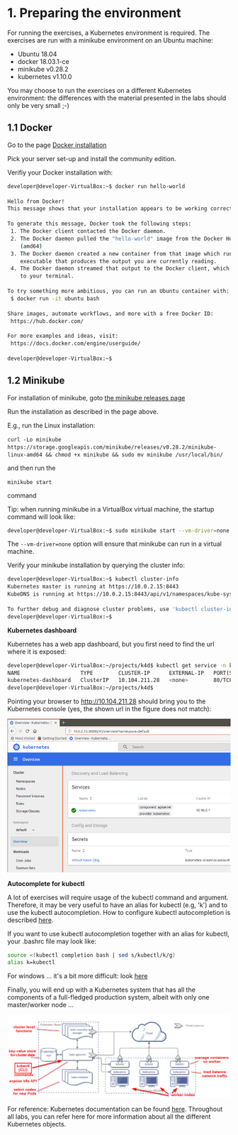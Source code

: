 # 1. Preparing the environment

For running the exercises, a Kubernetes environment is required. The exercises are run with a minikube environment on an Ubuntu machine:
- Ubuntu 18.04
- docker 18.03.1-ce
- minikube v0.28.2
- kubernetes v1.10.0

You may choose to run the exercises on a different Kubernetes environment: the differences with the material presented in the labs should only be very small ;-)


## 1.1 Docker
Go to the page [Docker installation](https://docs.docker.com/install/) 

Pick your server set-up and install the community edition.

Verifiy your Docker installation with:
```bash
developer@developer-VirtualBox:~$ docker run hello-world

Hello from Docker!
This message shows that your installation appears to be working correctly.

To generate this message, Docker took the following steps:
 1. The Docker client contacted the Docker daemon.
 2. The Docker daemon pulled the "hello-world" image from the Docker Hub.
    (amd64)
 3. The Docker daemon created a new container from that image which runs the
    executable that produces the output you are currently reading.
 4. The Docker daemon streamed that output to the Docker client, which sent it
    to your terminal.

To try something more ambitious, you can run an Ubuntu container with:
 $ docker run -it ubuntu bash

Share images, automate workflows, and more with a free Docker ID:
 https://hub.docker.com/

For more examples and ideas, visit:
 https://docs.docker.com/engine/userguide/

developer@developer-VirtualBox:~$
```

## 1.2 Minikube

For installation of minikube, goto [the minikube releases page](https://github.com/kubernetes/minikube/releases)

Run the installation as described in the page above.

E.g., run the Linux installation:

`curl -Lo minikube https://storage.googleapis.com/minikube/releases/v0.28.2/minikube-linux-amd64 && chmod +x minikube && sudo mv minikube /usr/local/bin/`

and then run the 

`minikube start` 

command

Tip: when running minikube in a VirtualBox virtual machine, the startup command will look like:
```bash
developer@developer-VirtualBox:~$ sudo minikube start --vm-driver=none
```
The `--vm-driver=none` option will ensure that minikube can run in a virtual machine.


Verify your minikube installation by querying the cluster info:
```bash
developer@developer-VirtualBox:~$ kubectl cluster-info
Kubernetes master is running at https://10.0.2.15:8443
KubeDNS is running at https://10.0.2.15:8443/api/v1/namespaces/kube-system/services/kube-dns:dns/proxy

To further debug and diagnose cluster problems, use 'kubectl cluster-info dump'.
developer@developer-VirtualBox:~$
```
**Kubernetes dashboard**

Kubernetes has a web app dashboard, but you first need to find the url where it is exposed:
```bash
developer@developer-VirtualBox:~/projects/k4d$ kubectl get service -n kube-system kubernetes-dashboard 
NAME                   TYPE        CLUSTER-IP      EXTERNAL-IP   PORT(S)   AGE
kubernetes-dashboard   ClusterIP   10.104.211.28   <none>        80/TCP    18m
developer@developer-VirtualBox:~/projects/k4d$
```
Pointing your browser to  http://10.104.211.28 should bring you to the Kubernetes console (yes, the shown url in the figure does not match):

![dashboard](img/lab1-dashboard.png)

**Autocomplete for kubectl**

A lot of exercises will require usage of the kubectl command and argument. Therefore, it may be very useful to have an alias for kubectl (e.g, 'k') and to use the kubectl autocompletion.
How to configure kubectl autocompletion is described [here](https://kubernetes.io/docs/tasks/tools/install-kubectl/#enabling-shell-autocompletion).

If you want to use kubectl autocompletion together with an alias for kubectl, your .bashrc file may look like:

```bash
source <(kubectl completion bash | sed s/kubectl/k/g)
alias k=kubectl
```


For windows ... it's a bit more difficult: look [here]( https://medium.com/@sandipchitale/command-completion-for-minikube-and-kubectl-on-windows-10-580710bc464c)

Finally, you will end up with a Kubernetes system that has all the components of a full-fledged production system, albeit with only one master/worker node ...

![kubernetes architecture](img/lab1-overview.png)

For reference: Kubernetes documentation can be found [here](http://kubernetes.io/docs/reference/). Throughout all labs, you can refer here for more information about all the different Kubernetes objects.
